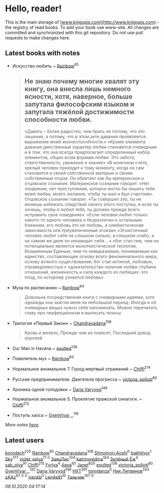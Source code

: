 # Hello, reader!
This is the main storage of [www.knigopis.com](http://www.knigopis.com) - the registry of read books.
To add your book use www-site. All changes are committed and synchronized with this git repository.
Do not use pull requests to make changes here.


## Latest books with notes
* Искусство любить ~ [Rainbow](users/109/109787328219839805802-google)<sup>65</sup>
    > Не знаю почему многие хвалят эту книгу, она внесла лишь немного ясности, хотя, наверное, больше запутала философским языком и запугала тяжёлой достижимости способности любви.
    > ----
    > «Давать – более радостно, чем брать не потому, что это лишение, а потому, что в этом акте давания проявляется выражение моей жизнеспособности.»
    > «Кроме элемента давания действенный характер любви становится очевидным и в том, что она всегда предполагает определенный набор элементов, общих всем формам любви. Это забота, ответственность, уважение и знание»
    > «В конечном счете, зрелый человек приходит к тому моменту, когда он сам становится и своей собственной матерью и своим собственным отцом. Он обретает как бы материнское и отцовское сознание. Материнское сознание говорит: «Нет злодеяния, нет преступления, которое могло бы лишить тебя моей любви, моего желания, чтобы ты жил и был счастлив». Отцовское сознание говорит: «Ты совершил зло, ты не можешь избежать следствий своего злого поступка, и если ты хочешь, чтобы я любил тебя, ты должен прежде всего исправить свое поведение».
    > «Если человек любит только какого-то одного человека и безразличен к остальным ближним, его любовь это не любовь, а симбиотическая зависимость или преувеличенный эгоизм»
    > «Эгоистичный человек любит себя не слишком сильно, а слишком слабо, а на самом же деле он ненавидит себя... »
    > «бог стал тем, чем он потенциально является монотеистической теологии, безымянным Единым, чем-то невыразимым, понимаемым как единство, составляющее основу всего феноменального мира, основу всякого существования; бог стал истиной, любовью, справедливостью.»
    > «доказательство наличия любви: глубина отношений, жизненность и сила каждого из любящих: это плод, по которому узнается любовь»

* Муза по расписанию ~ [Rainbow](users/109/109787328219839805802-google)<sup>64</sup>
    > Довольна посредственная книга с очевидными идеями, хотя однажды она зажгла меня на небольшой период. Иногда и об очевидных вещах нужно себе напоминать.
    > Можно перечитать главу про перфекционизм и выписать тезисы

* Трилогия «Первый Закон» ~ [Chandravadana](users/105/105866022348292919948-google)<sup>106</sup>
    > Кровь и железо, Прежде чем их повесят, Последний довод королей

* Our Man in Havana ~ [exulted](users/100/100599204551896265722-google)<sup>138</sup>

* Повелитель мух ~ [Rainbow](users/109/109787328219839805802-google)<sup>63</sup>

* Нормальное аномальное 7. Город мертвый отражений ~ [Chiffi](users/105/105831994080785626680-google)<sup>214</sup>

* Русские предприниматели. Двигатели прогресса ~ [victoria_spilioti](users/219/219259003-vkontakte)<sup>80</sup>

* Хроника одной голодовки ~ [Daria Varyvod](users/829/829893410524253-facebook)<sup>146</sup>

* Нормальное аномальное 5. Проклятие пражской синагоги. ~ [Chiffi](users/105/105831994080785626680-google)<sup>212</sup>

* Поступь хаоса ~ [GvenVivar ..](users/158/158266434925901-facebook)<sup>119</sup>


_More notes [here](latest_books_with_notes.md)._


## Latest users
[borodach](users/157/15706320-vkontakte)<sup>225</sup> 
[Rainbow](users/109/109787328219839805802-google)<sup>65</sup> 
[Chandravadana](users/105/105866022348292919948-google)<sup>108</sup> 
[Shinomori.Aoshi](users/942/94290939-yandex)<sup>0</sup> 
[bakhtiyor](users/101/101246770249690626708-google)<sup>1</sup> 
[Sky](users/118/118049897850017649660-googleplus)<sup>177</sup> 
[violet_velva](users/116/116961712580551399099-google)<sup>71</sup> 
[](users/102/102518264971411177101-google)<sup>0</sup> 
[ЗаяцЛис](users/112/112388384595246311466-google)<sup>104</sup> 
[katrinvredina](users/233/2336755-vkontakte)<sup>104</sup> 
[Зелёный Ёж](users/114/114314396404197072995-google)<sup>4</sup> 
[sab_olya](users/139/139338401-vkontakte)<sup>91</sup> 
[Chiffi](users/105/105831994080785626680-google)<sup>215</sup> 
[Fyriya](users/109/109038786800069495823-google)<sup>4</sup> 
[4apa](users/117/117392596378069249667-google)<sup>65</sup> 
[Janet](users/108/108113656204404967440-google)<sup>820</sup> 
[exulted](users/100/100599204551896265722-google)<sup>138</sup> 
[victoria_spilioti](users/219/219259003-vkontakte)<sup>80</sup> 
[GvenVivar ..](users/158/158266434925901-facebook)<sup>120</sup> 
[Daria Varyvod](users/829/829893410524253-facebook)<sup>146</sup> 
[HXT](users/100/100002563462782-facebook)<sup>391</sup> 
[tonydanza](users/635/63596061-vkontakte)<sup>0</sup> 
[Ник Литвинов](users/241/241974816-vkontakte)<sup>243</sup> 
[zAAz](users/202/202248233-vkontakte)<sup>67</sup> 
[](users/102/102344559278955514892-google)<sup>0</sup> 
[](users/118/118254658890672334687-google)<sup>0</sup> 
[ivenkb](users/107/107750268-vkontakte)<sup>0</sup> 
[Len4e91](users/254/254448176-yandex)<sup>10</sup> 
[Таньчик](users/209/2096581563762610-facebook)<sup>107</sup> 
[](users/108/108685354966939535397-google)<sup>0</sup> 


_09.10.2020 04:17:14_
